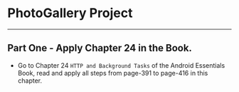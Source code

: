 # PhotoGallery Project
---
## Part One - Apply Chapter 24 in the Book.
- Go to Chapter 24 `HTTP and Background Tasks` of the Android Essentials Book, read and apply all steps from page-391 to page-416 in this chapter.


